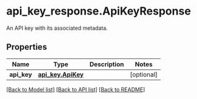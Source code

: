 # api_key_response.ApiKeyResponse

An API key with its associated metadata.
## Properties
Name | Type | Description | Notes
------------ | ------------- | ------------- | -------------
**api_key** | [**api_key.ApiKey**](ApiKey.md) |  | [optional] 

[[Back to Model list]](../README.md#documentation-for-models) [[Back to API list]](../README.md#documentation-for-api-endpoints) [[Back to README]](../README.md)


